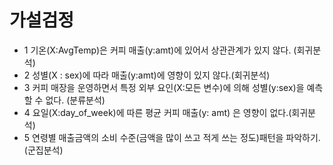 # 가설검정
- 1 기온(X:AvgTemp)은 커피 매출(y:amt)에 있어서 상관관계가 있지 않다. (회귀분석)
- 2 성별(X : sex)에 따라 매출(y:amt)에 영향이 있지 않다.(회귀분석)
- 3 커피 매장을 운영하면서 특정 외부 요인(X:모든 변수)에 의해 성별(y:sex)을 예측할 수 없다. (분류분석)
- 4 요일(X:day_of_week)에 따른 평균 커피 매출(y: amt) 은 영향이 없다.(회귀분석)
- 5 연령별 매출금액의 소비 수준(금액을 많이 쓰고 적게 쓰는 정도)패턴을 파악하기. (군집분석)